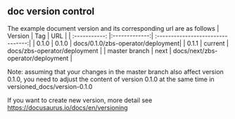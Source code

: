 ## doc version control
The example document version and its corresponding url are as follows
| Version       | Tag           | URL                               |
| :-----------: |:-------------:| :--------------------------------:|
| 0.1.0	        | 0.1.0	        | docs/0.1.0/zbs-operator/deployment|
| 0.1.1	        | current       | docs/zbs-operator/deployment      |
| master branch	| next          | docs/next/zbs-operator/deployment |

Note: assuming that your changes in the master branch also affect version 0.1.0, you need to adjust the content of version 0.1.0 at the same time in versioned_docs/version-0.1.0

If you want to create new version, more detail see https://docusaurus.io/docs/en/versioning
